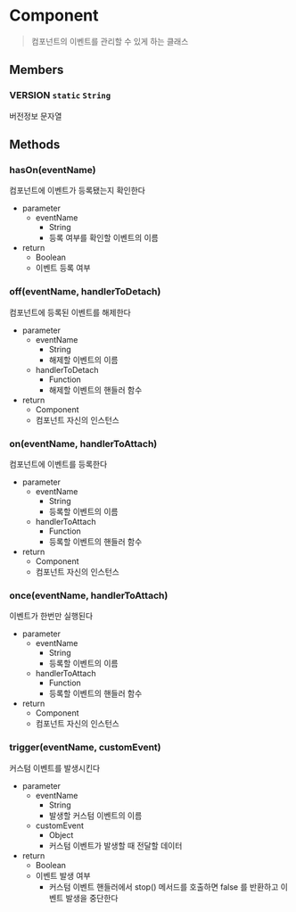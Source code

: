 # Component

> 컴포넌트의 이벤트를 관리할 수 있게 하는 클래스

## Members

### VERSION `static` `String`

버전정보 문자열

## Methods

### hasOn(eventName)

컴포넌트에 이벤트가 등록됐는지 확인한다

- parameter
  - eventName
    - String
    - 등록 여부를 확인할 이벤트의 이름
- return
  - Boolean
  - 이벤트 등록 여부

### off(eventName, handlerToDetach)

컴포넌트에 등록된 이벤트를 해제한다

- parameter
  - eventName
    - String
    - 해제할 이벤트의 이름
  - handlerToDetach
    - Function
    - 해제할 이벤트의 핸들러 함수
- return
  - Component
  - 컴포넌트 자신의 인스턴스

### on(eventName, handlerToAttach)

컴포넌트에 이벤트를 등록한다

- parameter
  - eventName
    - String
    - 등록할 이벤트의 이름
  - handlerToAttach
    - Function
    - 등록할 이벤트의 핸들러 함수
- return
  - Component
  - 컴포넌트 자신의 인스턴스

### once(eventName, handlerToAttach)

이벤트가 한번만 실행된다

- parameter
  - eventName
    - String
    - 등록할 이벤트의 이름
  - handlerToAttach
    - Function
    - 등록할 이벤트의 핸들러 함수
- return
  - Component
  - 컴포넌트 자신의 인스턴스

### trigger(eventName, customEvent)

커스텀 이벤트를 발생시킨다

- parameter
  - eventName
    - String
    - 발생할 커스텀 이벤트의 이름
  - customEvent
    - Object
    - 커스텀 이벤트가 발생할 때 전달할 데이터
- return
  - Boolean
  - 이벤트 발생 여부
    - 커스텀 이벤트 핸들러에서 stop() 메서드를 호출하면 false 를 반환하고 이벤트 발생을 중단한다